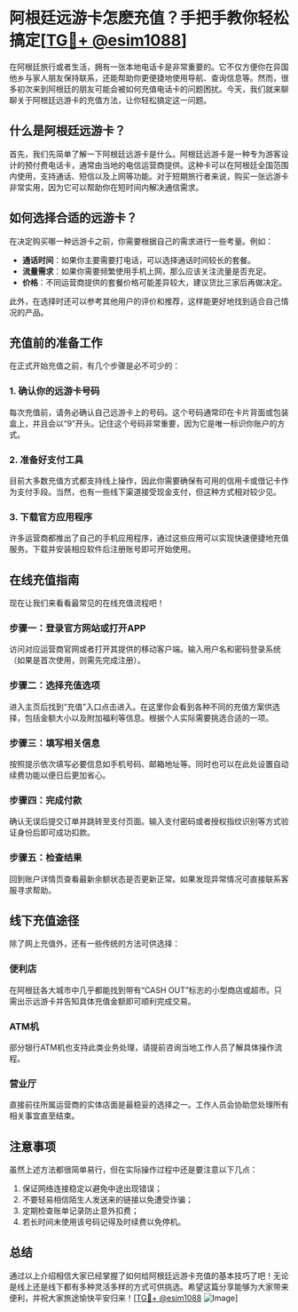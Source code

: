 # 阿根廷远游卡怎麽充值？手把手教你轻松搞定[[TG💪+ @esim1088](https://t.me/s/esim1088)]

在阿根廷旅行或者生活，拥有一张本地电话卡是非常重要的。它不仅方便你在异国他乡与家人朋友保持联系，还能帮助你更便捷地使用导航、查询信息等。然而，很多初次来到阿根廷的朋友可能会被如何充值电话卡的问题困扰。今天，我们就来聊聊关于阿根廷远游卡的充值方法，让你轻松搞定这一问题。

## 什么是阿根廷远游卡？

首先，我们先简单了解一下阿根廷远游卡是什么。阿根廷远游卡是一种专为游客设计的预付费电话卡，通常由当地的电信运营商提供。这种卡可以在阿根廷全国范围内使用，支持通话、短信以及上网等功能。对于短期旅行者来说，购买一张远游卡非常实用，因为它可以帮助你在短时间内解决通信需求。

## 如何选择合适的远游卡？

在决定购买哪一种远游卡之前，你需要根据自己的需求进行一些考量。例如：

- **通话时间**：如果你主要需要打电话，可以选择通话时间较长的套餐。
- **流量需求**：如果你需要频繁使用手机上网，那么应该关注流量是否充足。
- **价格**：不同运营商提供的套餐价格可能差异较大，建议货比三家后再做决定。

此外，在选择时还可以参考其他用户的评价和推荐，这样能更好地找到适合自己情况的产品。

## 充值前的准备工作

在正式开始充值之前，有几个步骤是必不可少的：

### 1. 确认你的远游卡号码

每次充值前，请务必确认自己远游卡上的号码。这个号码通常印在卡片背面或包装盒上，并且会以“9”开头。记住这个号码非常重要，因为它是唯一标识你账户的方式。

### 2. 准备好支付工具

目前大多数充值方式都支持线上操作，因此你需要确保有可用的信用卡或借记卡作为支付手段。当然，也有一些线下渠道接受现金支付，但这种方式相对较少见。

### 3. 下载官方应用程序

许多运营商都推出了自己的手机应用程序，通过这些应用可以实现快速便捷地充值服务。下载并安装相应软件后注册账号即可开始使用。

## 在线充值指南

现在让我们来看看最常见的在线充值流程吧！

### 步骤一：登录官方网站或打开APP

访问对应运营商官网或者打开其提供的移动客户端。输入用户名和密码登录系统（如果是首次使用，则需先完成注册）。

### 步骤二：选择充值选项

进入主页后找到“充值”入口点击进入。在这里你会看到各种不同的充值方案供选择，包括金额大小以及附加福利等信息。根据个人实际需要挑选合适的一项。

### 步骤三：填写相关信息

按照提示依次填写必要信息如手机号码、邮箱地址等。同时也可以在此处设置自动续费功能以便日后更加省心。

### 步骤四：完成付款

确认无误后提交订单并跳转至支付页面。输入支付密码或者授权指纹识别等方式验证身份后即可成功扣款。

### 步骤五：检查结果

回到账户详情页查看最新余额状态是否更新正常。如果发现异常情况可直接联系客服寻求帮助。

## 线下充值途径

除了网上充值外，还有一些传统的方法可供选择：

### 便利店

在阿根廷各大城市中几乎都能找到带有“CASH OUT”标志的小型商店或超市。只需出示远游卡并告知具体充值金额即可顺利完成交易。

### ATM机

部分银行ATM机也支持此类业务处理，请提前咨询当地工作人员了解具体操作流程。

### 营业厅

直接前往所属运营商的实体店面是最稳妥的选择之一。工作人员会协助您处理所有相关事宜直至结束。

## 注意事项

虽然上述方法都很简单易行，但在实际操作过程中还是要注意以下几点：

1. 保证网络连接稳定以避免中途出现错误；
2. 不要轻易相信陌生人发送来的链接以免遭受诈骗；
3. 定期检查账单记录防止意外扣费；
4. 若长时间未使用该号码记得及时续费以免停机。

## 总结

通过以上介绍相信大家已经掌握了如何给阿根廷远游卡充值的基本技巧了吧！无论是线上还是线下都有多种灵活多样的方式可供挑选。希望这篇分享能够为大家带来便利，并祝大家旅途愉快平安归来！[[TG💪+ @esim1088](https://t.me/s/esim1088) ![Image](https://i.postimg.cc/4NQfJmqS/Snipaste-2025-05-13-00-14-12.png)]